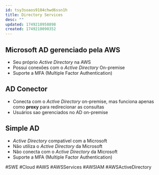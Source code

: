```yaml
---
id: tsy3soaos9104chwd6ssn1h
title: Directory Services
desc: ""
updated: 1749210958898
created: 1749210090352
---
```


## Microsoft AD gerenciado pela AWS

- Seu próprio _Active Directory_ na AWS
- Possui conexões com o _Active Directory_ On-premise
- Suporte a MFA (Multiple Factor Authentication)

## AD Conector

- Conecta com o _Active Directory_ on-premise, mas funciona apenas como **proxy** para redirecionar as consultas
- Usuários sao gerenciados no AD on-premise

## Simple AD

- _Active Directory_ compatível com a Microsoft
- Não utiliza o _Active Directory_ da Microsoft
- Não conecta com o _Active Directory_ da Microsoft
- Suporte a MFA (Multiple Factor Authentication)

#SWE #Cloud #AWS #AWSServices #AWSIAM #AWSActiveDirectory
